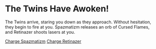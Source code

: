 # The Twins Have Awoken!

The Twins arrive, staring you down as they approach.  Without hesitation, they begin to fire at you.  Spazmatizm releases an orb of Cursed Flames, and Retinazer shoots lasers at you.

[Charge Spazmatizm](./scene3A1.md)
[Charge Retinazer](./scene3A2.md)